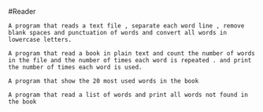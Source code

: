 #Reader

    A program that reads a text file , separate each word line , remove blank spaces and punctuation of words and convert all words in lowercase letters.

    A program that read a book in plain text and count the number of words in the file and the number of times each word is repeated . and print the number of times each word is used.

    A program that show the 20 most used words in the book

    A program that read a list of words and print all words not found in the book
